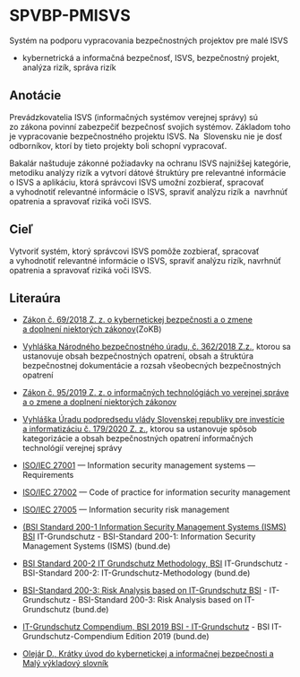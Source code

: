 # SPVBP-PMISVS
Systém na podporu vypracovania bezpečnostných projektov pre malé ISVS

- kybernetrická a informačná bezpečnosť, ISVS, bezpečnostný projekt, analýza rizík, správa rizík

## Anotácie 
Prevádzkovatelia ISVS (informačných systémov verejnej správy) sú zo zákona povinní zabezpečiť
bezpečnosť svojich systémov. Základom toho je vypracovanie bezpečnostného projektu ISVS. Na 
Slovensku nie je dosť odborníkov, ktorí by tieto projekty boli schopní vypracovať. 

Bakalár naštuduje zákonné požiadavky na ochranu ISVS najnižšej kategórie, metodiku analýzy rizík 
a vytvorí dátové štruktúry pre relevantné informácie o ISVS a aplikáciu, ktorá správcovi ISVS 
umožní zozbierať, spracovať a vyhodnotiť relevantné informácie o ISVS, spraviť analýzu rizík a
 navrhnúť opatrenia a spravovať riziká voči ISVS.

## Cieľ

Vytvoriť systém, ktorý správcovi ISVS pomôže zozbierať, spracovať a vyhodnotiť relevantné 
informácie o ISVS, spraviť analýzu rizík, navrhnúť opatrenia a spravovať riziká voči ISVS.

## Literaúra

- [Zákon č. 69/2018 Z. z. o kybernetickej bezpečnosti a o zmene a doplnení niektorých zákonov](https://www.slov-lex.sk/pravne-predpisy/SK/ZZ/2018/69/)(ZoKB)

- [Vyhláška Národného bezpečnostného úradu,  č. 362/2018 Z.z.](https://www.slov-lex.sk/pravne-predpisy/SK/ZZ/2018/362/),
ktorou sa ustanovuje obsah bezpečnostných opatrení, obsah a štruktúra bezpečnostnej dokumentácie
a rozsah všeobecných bezpečnostných opatrení

- [Zákon č. 95/2019 Z. z. o informačných technológiách vo verejnej správe a o zmene a doplnení niektorých zákonov](https://www.slov-lex.sk/pravne-predpisy/SK/ZZ/2019/95/20190501.html)

- [Vyhláška Úradu podpredsedu vlády Slovenskej republiky pre investície a informatizáciu č. 179/2020 Z. z.](https://www.slov-lex.sk/pravne-predpisy/SK/ZZ/2020/179/),
ktorou sa ustanovuje spôsob kategorizácie a obsah bezpečnostných opatrení informačných technológií verejnej správy

- [ISO/IEC 27001](https://www.iso.org/standard/27001) — Information security management systems — Requirements

- [ISO/IEC 27002](https://www.iso.org/standard/75652.html) — Code of practice for information security management

- [ISO/IEC 27005](https://www.iso.org/standard/80585.html) — Information security risk management

- [(BSI Standard 200-1 Information Security Management Systems (ISMS)  BSI](https://www.bsi.bund.de/SharedDocs/Downloads/EN/BSI/Grundschutz/International/bsi-standard-2001_en_pdf.pdf?__blob=publicationFile&v=2) IT-Grundschutz - BSI-Standard 200-1: Information Security Management Systems (ISMS) (bund.de)
- [BSI Standard 200-2 IT Grundschutz Methodology, BSI](https://www.bsi.bund.de/SharedDocs/Downloads/EN/BSI/Grundschutz/International/bsi-standard-2002_en_pdf.pdf?__blob=publicationFile&v=2) IT-Grundschutz - BSI-Standard 200-2: IT-Grundschutz-Methodology (bund.de) 
- [BSI-Standard 200-3: Risk Analysis based on IT-Grundschutz BSI](https://www.bsi.bund.de/SharedDocs/Downloads/EN/BSI/Grundschutz/International/bsi-standard-2003_en_pdf.pdf?__blob=publicationFile&v=2) - IT-Grundschutz - BSI-Standard 200-3: Risk Analysis based on IT-Grundschutz (bund.de)
- [IT-Grundschutz Compendium, BSI 2019 BSI - IT-Grundschutz](https://www.bsi.bund.de/SharedDocs/Downloads/DE/BSI/Grundschutz/Kompendium/IT_Grundschutz_Kompendium_Edition2019.pdf?__blob=publicationFile&v=1) - BSI IT-Grundschutz-Compendium Edition 2019 (bund.de)
- [Olejár D., Krátky úvod do kybernetickej a informačnej bezpečnosti a Malý výkladový slovník](https://mirri.gov.sk/wp-content/uploads/2021/06/KB-K1_2_3-Uvod-do-KIB_slovnik_ver1.0.pdf)

